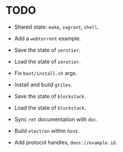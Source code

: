 # TODO

* Shared state: `make`, `vagrant`, `shell`.

* Add a `webtorrent` example.

* Save the state of `zerotier`.

* Load the state of `zerotier`.

* Fix `boot/install.sh` args.

* Install and build `gtiles`.

* Save the state of `blockstack`.

* Load the state of `blockstack`.

* Sync `rmt` documentation with `doc`.

* Build `electron` within `host`.

* Add protocol handles, `deos://example.id`.

